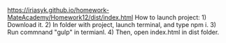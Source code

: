 https://iriasyk.github.io/homework-MateAcademy/Homework12/dist/index.html
How to launch project:
      1) Download it.
      2) In folder with project, launch terminal, and type npm i.
      3) Run commnand "gulp" in termianl.
      4) Then, open index.html in dist folder.
